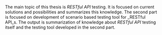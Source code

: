 The main topic of this thesis is _RESTful API_ testing. It is focused on current solutions and possibilities and summarizes this knowledge. The second part is focused on development of scenario based testing tool for _RESTful API_s. The output is summarization of knowledge about _RESTful API_ testing itself and the testing tool developed in the second part.
